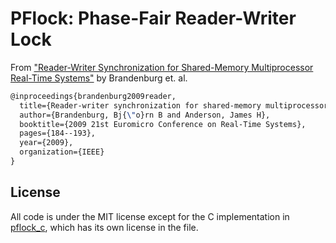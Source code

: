 # PFlock: Phase-Fair Reader-Writer Lock

From ["Reader-Writer Synchronization for Shared-Memory Multiprocessor Real-Time
Systems"][paper] by Brandenburg et. al.

```latex
@inproceedings{brandenburg2009reader,
  title={Reader-writer synchronization for shared-memory multiprocessor real-time systems},
  author={Brandenburg, Bj{\"o}rn B and Anderson, James H},
  booktitle={2009 21st Euromicro Conference on Real-Time Systems},
  pages={184--193},
  year={2009},
  organization={IEEE}
}
```

## License

All code is under the MIT license except for the C implementation in
[pflock_c](pflock_c/), which has its own license in the file.

[paper]: https://www.cs.unc.edu/~anderson/papers/ecrts09b.pdf